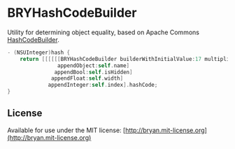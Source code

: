 # BRYHashCodeBuilder

Utility for determining object equality, based on Apache Commons [HashCodeBuilder](http://commons.apache.org/proper/commons-lang/apidocs/org/apache/commons/lang3/builder/HashCodeBuilder.html).

```objectivec
- (NSUInteger)hash {
    return [[[[[[BRYHashCodeBuilder builderWithInitialValue:17 multiplier:37]
                appendObject:self.name]
               appendBool:self.isHidden]
              appendFloat:self.width]
             appendInteger:self.index].hashCode;
}
```

## License

Available for use under the MIT license: [http://bryan.mit-license.org](http://bryan.mit-license.org)
